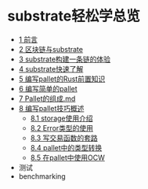 # substrate轻松学总览
* [1 前言](1前言.md)
* [2 区块链与substrate](2区块链与substrate.md)
* [3 substrate构建一条链的体验](3substrate构建一条链的体验.md)
* [4 substrate快速了解](4substrate快速了解.md)
* [5 编写pallet的Rust前置知识](5编写pallet的Rust前置知识.md)
* [6 编写简单的pallet](6编写简单的pallet.md)
* [7 Pallet的组成.md](7Pallet的组成.md)
* [8 编写pallet技巧概述](8编写pallet技巧概述.md)
    * [8.1 storage使用介绍](8.1storage使用介绍.md)
    * [8.2 Error类型的使用](8.2Error类型的使用.md)
    * [8.3 写交易函数的套路](8.3写交易函数的套路.md)
    * [8.4 pallet中的类型转换](8.4pallet中的类型转换.md)
    * [8.5 在pallet中使用OCW](8.5在pallet中使用OCW.md)
* 测试
* benchmarking
